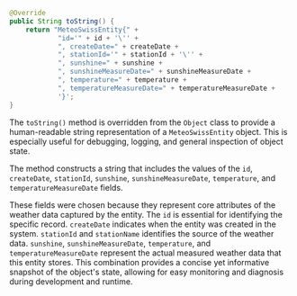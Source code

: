 ```java
@Override
public String toString() {
    return "MeteoSwissEntity{" +
            "id='" + id + '\'' +
            ", createDate=" + createDate +
            ", stationId='" + stationId + '\'' +
            ", sunshine=" + sunshine +
            ", sunshineMeasureDate=" + sunshineMeasureDate +
            ", temperature=" + temperature +
            ", temperatureMeasureDate=" + temperatureMeasureDate +
            '}';
}
```
The `toString()` method is overridden from the `Object` class to provide a human-readable string representation of a `MeteoSwissEntity` object. This is especially useful for debugging, logging, and general inspection of object state.

The method constructs a string that includes the values of the `id`, `createDate`, `stationId`, `sunshine`, `sunshineMeasureDate`, `temperature`, and `temperatureMeasureDate` fields.  

These fields were chosen because they represent core attributes of the weather data captured by the entity. The `id` is essential for identifying the specific record. `createDate` indicates when the entity was created in the system. `stationId` and `stationName` identifies the source of the weather data. `sunshine`, `sunshineMeasureDate`, `temperature`, and `temperatureMeasureDate`  represent the actual measured weather data that this entity stores. This combination provides a concise yet informative snapshot of the object's state, allowing for easy monitoring and diagnosis during development and runtime.